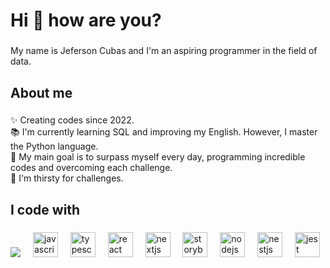 <h1 align="left">Hi 👋 how are you?</h1>

###

<p align="left">My name is Jeferson Cubas and I'm an aspiring programmer in the field of data. </p>

###

<h2 align="left">About me</h2>

###

<p align="left">✨ Creating codes since 2022.<br>📚 I'm currently learning SQL and improving my English. However, I master the Python language.<br>🎯 My main goal is to surpass myself every day, programming incredible codes and overcoming each challenge.<br>🎲 I'm thirsty for challenges.</p>

###

<h2 align="left">I code with</h2>

###

<div align="left">
  <img src="![Design sem nome](https://github.com/user-attachments/assets/5ffaed20-f6fc-47e6-a960-6433bbd0eea6)
"  />
  <img width="12"  />
  <img src="https://cdn.jsdelivr.net/gh/devicons/devicon/icons/javascript/javascript-original.svg" height="40" alt="javascript logo"  />
  <img width="12" />
  <img src="https://cdn.jsdelivr.net/gh/devicons/devicon/icons/typescript/typescript-original.svg" height="40" alt="typescript logo"  />
  <img width="12" />
  <img src="https://cdn.jsdelivr.net/gh/devicons/devicon/icons/react/react-original.svg" height="40" alt="react logo"  />
  <img width="12" />
  <img src="https://cdn.jsdelivr.net/gh/devicons/devicon/icons/nextjs/nextjs-original.svg" height="40" alt="nextjs logo"  />
  <img width="12" />
  <img src="https://cdn.jsdelivr.net/gh/devicons/devicon/icons/storybook/storybook-original.svg" height="40" alt="storybook logo"  />
  <img width="12" />
  <img src="https://cdn.jsdelivr.net/gh/devicons/devicon/icons/nodejs/nodejs-original.svg" height="40" alt="nodejs logo"  />
  <img width="12" />
  <img src="https://cdn.jsdelivr.net/gh/devicons/devicon/icons/nestjs/nestjs-plain.svg" height="40" alt="nestjs logo"  />
  <img width="12" />
  <img src="https://cdn.jsdelivr.net/gh/devicons/devicon/icons/jest/jest-plain.svg" height="40" alt="jest logo"  />
</div>

###
